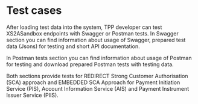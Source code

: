# Test cases

After loading test data into the system, TPP developer can test XS2ASandbox endpoints with Swagger or Postman tests. In Swagger section you can find information about usage of Swagger, prepared test data (Jsons) for testing and short API documentation.

In Postman tests section you can find information about usage of Postman for testing and download prepared Postman tests with testing data.

Both sections provide tests for REDIRECT Strong Customer Authorisation (SCA) approach and EMBEDDED SCA Approach for Payment Initiation Service (PIS), Account Information Service (AIS) and Payment Instrument Issuer Service (PIIS).
